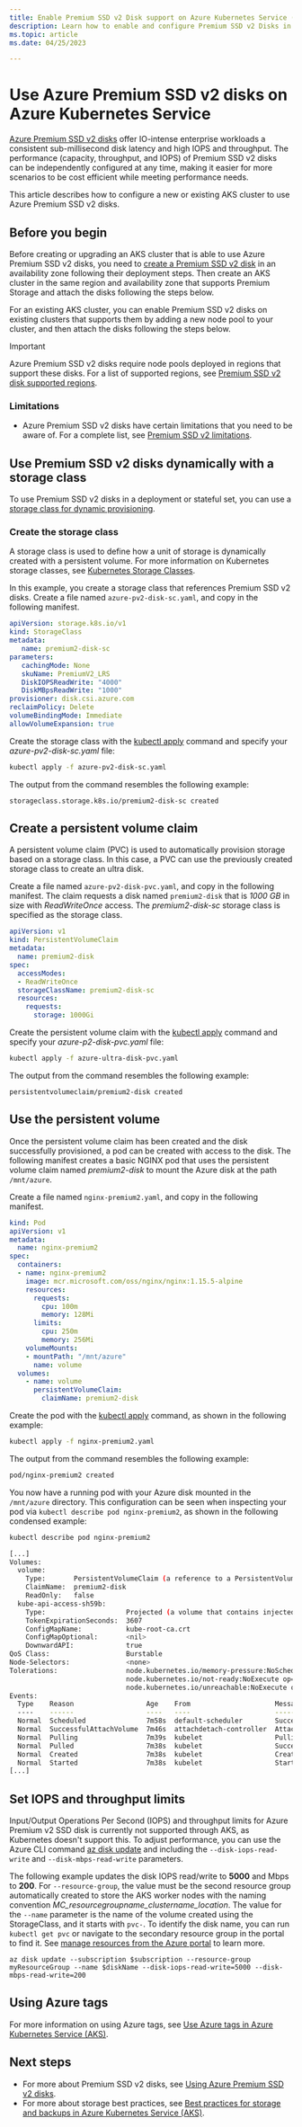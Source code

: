 ```yaml
---
title: Enable Premium SSD v2 Disk support on Azure Kubernetes Service (AKS)
description: Learn how to enable and configure Premium SSD v2 Disks in an Azure Kubernetes Service (AKS) cluster
ms.topic: article
ms.date: 04/25/2023

---
```


# Use Azure Premium SSD v2 disks on Azure Kubernetes Service

[Azure Premium SSD v2 disks][azure-premium-v2-disk-overview] offer IO-intense enterprise workloads a consistent sub-millisecond disk latency and high IOPS and throughput. The performance (capacity, throughput, and IOPS) of Premium SSD v2 disks can be independently configured at any time, making it easier for more scenarios to be cost efficient while meeting performance needs.

This article describes how to configure a new or existing AKS cluster to use Azure Premium SSD v2 disks.

## Before you begin

Before creating or upgrading an AKS cluster that is able to use Azure Premium SSD v2 disks, you need to [create a Premium SSD v2 disk][create-premium-v2-disk] in an availability zone following their deployment steps. Then create an AKS cluster in the same region and availability zone that supports Premium Storage and attach the disks following the steps below.

For an existing AKS cluster, you can enable Premium SSD v2 disks on existing clusters that supports them by adding a new node pool to your cluster, and then attach the disks following the steps below.

> [!IMPORTANT]
> Azure Premium SSD v2 disks require node pools deployed in regions that support these disks. For a list of supported regions, see [Premium SSD v2 disk supported regions][premium-v2-regions].

### Limitations

- Azure Premium SSD v2 disks have certain limitations that you need to be aware of. For a complete list, see [Premium SSD v2 limitations][premium-v2-limitations].

## Use Premium SSD v2 disks dynamically with a storage class

To use Premium SSD v2 disks in a deployment or stateful set, you can use a [storage class for dynamic provisioning][azure-disk-volume].

### Create the storage class

A storage class is used to define how a unit of storage is dynamically created with a persistent volume. For more information on Kubernetes storage classes, see [Kubernetes Storage Classes][kubernetes-storage-classes].

In this example, you create a storage class that references Premium SSD v2 disks. Create a file named `azure-pv2-disk-sc.yaml`, and copy in the following manifest.

```yaml
apiVersion: storage.k8s.io/v1
kind: StorageClass
metadata:
   name: premium2-disk-sc
parameters:
   cachingMode: None
   skuName: PremiumV2_LRS
   DiskIOPSReadWrite: "4000"
   DiskMBpsReadWrite: "1000"
provisioner: disk.csi.azure.com
reclaimPolicy: Delete
volumeBindingMode: Immediate
allowVolumeExpansion: true
```

Create the storage class with the [kubectl apply][kubectl-apply] command and specify your *azure-pv2-disk-sc.yaml* file:

```bash
kubectl apply -f azure-pv2-disk-sc.yaml
```

The output from the command resembles the following example:

```console
storageclass.storage.k8s.io/premium2-disk-sc created
```

## Create a persistent volume claim

A persistent volume claim (PVC) is used to automatically provision storage based on a storage class. In this case, a PVC can use the previously created storage class to create an ultra disk.

Create a file named `azure-pv2-disk-pvc.yaml`, and copy in the following manifest. The claim requests a disk named `premium2-disk` that is *1000 GB* in size with *ReadWriteOnce* access. The *premium2-disk-sc* storage class is specified as the storage class.

```yaml
apiVersion: v1
kind: PersistentVolumeClaim
metadata:
  name: premium2-disk
spec:
  accessModes:
  - ReadWriteOnce
  storageClassName: premium2-disk-sc
  resources:
    requests:
      storage: 1000Gi
```

Create the persistent volume claim with the [kubectl apply][kubectl-apply] command and specify your *azure-p2-disk-pvc.yaml* file:

```bash
kubectl apply -f azure-ultra-disk-pvc.yaml
```

The output from the command resembles the following example:

```console
persistentvolumeclaim/premium2-disk created
```

## Use the persistent volume

Once the persistent volume claim has been created and the disk successfully provisioned, a pod can be created with access to the disk. The following manifest creates a basic NGINX pod that uses the persistent volume claim named *premium2-disk* to mount the Azure disk at the path `/mnt/azure`.

Create a file named `nginx-premium2.yaml`, and copy in the following manifest.

```yaml
kind: Pod
apiVersion: v1
metadata:
  name: nginx-premium2
spec:
  containers:
  - name: nginx-premium2
    image: mcr.microsoft.com/oss/nginx/nginx:1.15.5-alpine
    resources:
      requests:
        cpu: 100m
        memory: 128Mi
      limits:
        cpu: 250m
        memory: 256Mi
    volumeMounts:
    - mountPath: "/mnt/azure"
      name: volume
  volumes:
    - name: volume
      persistentVolumeClaim:
        claimName: premium2-disk
```

Create the pod with the [kubectl apply][kubectl-apply] command, as shown in the following example:

```bash
kubectl apply -f nginx-premium2.yaml
```

The output from the command resembles the following example:

```bash
pod/nginx-premium2 created
```

You now have a running pod with your Azure disk mounted in the `/mnt/azure` directory. This configuration can be seen when inspecting your pod via `kubectl describe pod nginx-premium2`, as shown in the following condensed example:

```bash
kubectl describe pod nginx-premium2

[...]
Volumes:
  volume:
    Type:       PersistentVolumeClaim (a reference to a PersistentVolumeClaim in the same namespace)
    ClaimName:  premium2-disk
    ReadOnly:   false
  kube-api-access-sh59b:
    Type:                    Projected (a volume that contains injected data from multiple sources)
    TokenExpirationSeconds:  3607
    ConfigMapName:           kube-root-ca.crt
    ConfigMapOptional:       <nil>
    DownwardAPI:             true
QoS Class:                   Burstable
Node-Selectors:              <none>
Tolerations:                 node.kubernetes.io/memory-pressure:NoSchedule op=Exists
                             node.kubernetes.io/not-ready:NoExecute op=Exists for 300s
                             node.kubernetes.io/unreachable:NoExecute op=Exists for 300s
Events:
  Type    Reason                  Age    From                     Message
  ----    ------                  ----   ----                     -------
  Normal  Scheduled               7m58s  default-scheduler        Successfully assigned default/nginx-premium2 to aks-agentpool-12254644-vmss000006
  Normal  SuccessfulAttachVolume  7m46s  attachdetach-controller  AttachVolume.Attach succeeded for volume "pvc-ff39fb64-1189-4c52-9a24-e065b855b886"
  Normal  Pulling                 7m39s  kubelet                  Pulling image "mcr.microsoft.com/oss/nginx/nginx:1.15.5-alpine"
  Normal  Pulled                  7m38s  kubelet                  Successfully pulled image "mcr.microsoft.com/oss/nginx/nginx:1.15.5-alpine" in 1.192915667s
  Normal  Created                 7m38s  kubelet                  Created container nginx-premium2
  Normal  Started                 7m38s  kubelet                  Started container nginx-premium2
[...]
```

## Set IOPS and throughput limits

Input/Output Operations Per Second (IOPS) and throughput limits for Azure Premium v2 SSD disk is currently not supported through AKS, as Kubernetes doesn't support this. To adjust performance, you can use the Azure CLI command [az disk update][az-disk-update] and including the `--disk-iops-read-write` and `--disk-mbps-read-write` parameters.

The following example updates the disk IOPS read/write to **5000** and Mbps to **200**. For `--resource-group`, the value must be the second resource group automatically created to store the AKS worker nodes with the naming convention *MC_resourcegroupname_clustername_location*. The value for the `--name` parameter is the name of the volume created using the StorageClass, and it starts with `pvc-`. To identify the disk name, you can run `kubectl get pvc` or navigate to the secondary resource group in the portal to find it. See [manage resources from the Azure portal][manage-resources-azure-portal] to learn more.

```azurecli
az disk update --subscription $subscription --resource-group myResourceGroup --name $diskName --disk-iops-read-write=5000 --disk-mbps-read-write=200  
```

## Using Azure tags

For more information on using Azure tags, see [Use Azure tags in Azure Kubernetes Service (AKS)][use-tags].

## Next steps

- For more about Premium SSD v2 disks, see [Using Azure Premium SSD v2 disks](../virtual-machines/disks-deploy-premium-v2.md).
- For more about storage best practices, see [Best practices for storage and backups in Azure Kubernetes Service (AKS)][operator-best-practices-storage].

<!-- LINKS - external -->
[kubectl-apply]: https://kubernetes.io/docs/reference/generated/kubectl/kubectl-commands#apply
[kubernetes-storage-classes]: https://kubernetes.io/docs/concepts/storage/storage-classes/

<!-- LINKS - internal -->
[azure-premium-v2-disk-overview]: ../virtual-machines/disks-types.md#premium-ssd-v2
[premium-v2-regions]: ../virtual-machines/disks-types.md#regional-availability
[premium-v2-limitations]: ../virtual-machines/disks-types.md#premium-ssd-v2-limitations
[create-premium-v2-disk]: ../virtual-machines/disks-deploy-premium-v2.md#use-a-premium-ssd-v2
[azure-disk-volume]: azure-disk-csi.md
[use-tags]: use-tags.md
[operator-best-practices-storage]: operator-best-practices-storage.md
[az-disk-update]: /cli/azure/disk#az-disk-update
[manage-resources-azure-portal]: ../azure-resource-manager/management/manage-resources-portal.md#open-resources
